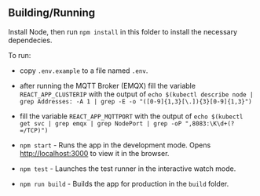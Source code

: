 ## Building/Running

Install Node, then run `npm install` in this folder to install the necessary dependecies.

To run:
- copy `.env.example` to a file named `.env`.
- after running the MQTT Broker (EMQX) fill the variable `REACT_APP_CLUSTERIP` with the output of `echo $(kubectl describe node | grep Addresses: -A 1 | grep -E -o "([0-9]{1,3}[\.]){3}[0-9]{1,3}")`
- fill the variable `REACT_APP_MQTTPORT` with the output of `echo $(kubectl get svc | grep emqx | grep NodePort | grep -oP ",8083:\K\d+(?=/TCP)")`
- `npm start` - Runs the app in the development mode. Opens [http://localhost:3000](http://localhost:3000) to view it in the browser.


- `npm test` - Launches the test runner in the interactive watch mode.
- `npm run build` - Builds the app for production in the `build` folder.